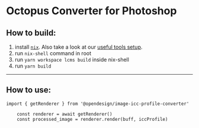 # Octopus Converter for Photoshop

## How to build:

1. install [`nix`](https://nixos.org/download.html#download-nix). Also take a look at our [useful tools setup](https://www.notion.so/avocode/Useful-dev-tools-d51294acc5ba4d95a8a36a65518c5f1f). 
1. run `nix-shell` command in root
2. run `yarn workspace lcms build` inside nix-shell
3. run `yarn build`

---

## How to use:

```
import { getRenderer } from '@opendesign/image-icc-profile-converter'

    const renderer = await getRenderer()
    const processed_image = renderer.render(buff, iccProfile)

```
